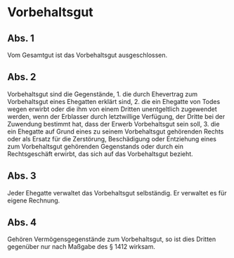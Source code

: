 # Vorbehaltsgut



## Abs. 1

 Vom Gesamtgut ist das Vorbehaltsgut ausgeschlossen.

## Abs. 2

 Vorbehaltsgut sind die Gegenstände,  1.
 die durch Ehevertrag zum Vorbehaltsgut eines Ehegatten erklärt sind,
 2.
 die ein Ehegatte von Todes wegen erwirbt oder die ihm von einem Dritten unentgeltlich zugewendet werden, wenn der Erblasser durch letztwillige Verfügung, der Dritte bei der Zuwendung bestimmt hat, dass der Erwerb Vorbehaltsgut sein soll,
 3.
 die ein Ehegatte auf Grund eines zu seinem Vorbehaltsgut gehörenden Rechts oder als Ersatz für die Zerstörung, Beschädigung oder Entziehung eines zum Vorbehaltsgut gehörenden Gegenstands oder durch ein Rechtsgeschäft erwirbt, das sich auf das Vorbehaltsgut bezieht.


## Abs. 3

 Jeder Ehegatte verwaltet das Vorbehaltsgut selbständig. Er verwaltet es für eigene Rechnung.

## Abs. 4

 Gehören Vermögensgegenstände zum Vorbehaltsgut, so ist dies Dritten gegenüber nur nach Maßgabe des § 1412 wirksam. 

